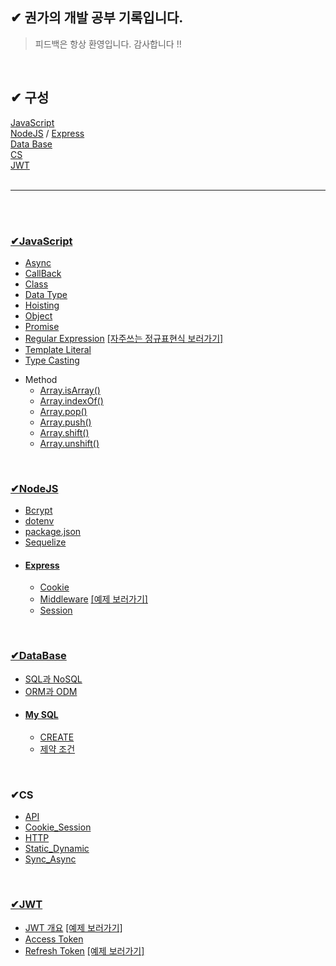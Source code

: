 ## ✔ 권가의 개발 공부 기록입니다.

>피드백은 항상 환영입니다. 감사합니다 !!



</br>

<!-- ✔ <hr> -->
## ✔ 구성  

[JavaScript](#✔JavaScript)  
[NodeJS](#✔NodeJS)  /  [Express](#Express)  
[Data Base](#✔DataBase)  
[CS](#✔CS)  
[JWT](#✔JWT)
</br></br>
***

</br></br>

### [✔JavaScript](./src/JS/JavaScript.md)
* [Async](./src/JS/Async.md)
* [CallBack](./src/JS/CallBack.md)
* [Class](./src/JS/Class.md)
* [Data Type](./src/JS/DataType.md)
* [Hoisting](./src/JS/Hoisting.md)
* [Object](./src/JS/Object.md)
* [Promise](./src/JS/Promise.md)
* [Regular Expression](./src/JS/Regular_Expression.md) [\[자주쓰는 정규표현식 보러가기\]](./src/JS/Regular_Expression2.md)
* [Template Literal](./src/JS/TemplateLiteral.md)
* [Type Casting](./src/JS/TypeCasting.md)   
<!-- * 암호화 https://inpa.tistory.com/entry/NODE-%F0%9F%93%9A-crypto-%EB%AA%A8%EB%93%88-%EC%95%94%ED%98%B8%ED%99%94#%EC%95%94%ED%98%B8%ED%99%94%EC%97%90_%EC%82%AC%EC%9A%A9%EB%90%98%EB%8A%94_%EB%A9%94%EC%86%8C%EB%93%9C -->
* Method
  * [Array.isArray()](./src/JS/Method/Array.isArray().md)  
  * [Array.indexOf()](./src/JS/Method/Array.indexOf().md)
  * [Array.pop()](./src/JS/Method/Array.pop().md)
  * [Array.push()](./src/JS/Method/Array.push().md)
  * [Array.shift()](./src/JS/Method/Array.shift().md)
  * [Array.unshift()](./src/JS/Method/Array.unshift().md)


<br>

### [✔NodeJS](./src/NodeJS/NodeJS.md)
* [Bcrypt](./src/NodeJS/Bcrypt.md)
* [dotenv](./src/NodeJS/dotenv.md)
* [package.json](./src/NodeJS/package.json.md)
* [Sequelize](./src/NodeJS/Sequelize.md)<!-- * [joi](-) // 업데이트해야함 !!  https://joi.dev/api/?v=17.6.1 -->
<!-- * jest -->
<!--crypto -->
* #### [Express](./src/NodeJS/Express/Express.md)
  * [Cookie](./src/NodeJS/Express/Cookie.md)
  * [Middleware](./src/NodeJS/Express/Middleware.md) [\[예제 보러가기\]](./src/NodeJS/Express/Middleware_example.md)
  * [Session](./src/NodeJS/Express/Session.md)


<br>

### [✔DataBase](./src/DataBase/DataBase.md) 
  * [SQL과 NoSQL](./src/DataBase/SQL_NoSQL.md)
  * [ORM과 ODM](./src/DataBase/ORM_ODM.md)
* #### [My SQL](./src/DataBase/MySQL/MySQL.md)
  * [CREATE](./src/DataBase/MySQL/CREATE.md)
  * [제약 조건](./src/DataBase/MySQL/Constraint.md)
<!-- * #### [MongoDB]()
  * [-](-) -->

<br>

### ✔CS
* [API](./src/CS/API.md)
* [Cookie_Session](./src/CS/Cookie_Session.md)
* [HTTP](./src/CS/HTTP.md)
* [Static_Dynamic](./src/CS/Static_Dynamic.md)
* [Sync_Async](./src/CS/Sync_Async.md)

<br>

###  [✔JWT](https://jwt.io/)
  * [JWT 개요](./src/JWT/JWT.md)
[\[예제 보러가기\]](./src/JWT/JWT_example.md)
  * [Access Token](./src/JWT/AccessToken.md)
  * [Refresh Token](./src/JWT/RefreshToken.md)
[\[예제 보러가기\]](./src/JWT/Token_example.md)